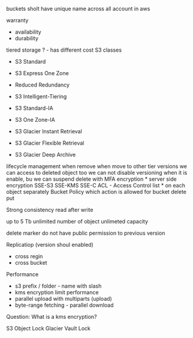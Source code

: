 buckets sholt have unique name across all account in aws

warranty
* availability
* durability


tiered storage ? - has different cost
S3 classes
* S3 Standard
* S3 Express One Zone
* Reduced Redundancy

* S3 Intelligent-Tiering

* S3 Standard-IA
* S3 One Zone-IA

* S3 Glacier Instant Retrieval
* S3 Glacier Flexible Retrieval
* S3 Glacier Deep Archive
    

lifecycle management 
    when remove
    when move to other tier
versions
    we can access to deleted object too
    we can not disable versioning when it is enable, bu we can suspend
    delete with MFA
encryption
    * server side encryption
    SSE-S3
    SSE-KMS
    SSE-C
ACL - Access Control list
    * on each object separately
Bucket Policy 
    which action is allowed for bucket 
        delete
        put

Strong consistency
    read after write

up to 5 Tb
unlimited number of object
unlimeted capacity

delete marker
do not have public permission to previous version

Replicatiop (version shoul enabled)
* cross regin
* cross bucket

Performance
* s3 prefix / folder - name with slash 
* kms encryption limit performance
* parallel upload with multiparts (upload)
* byte-range fetching - parallel download

Question:
What is a kms encryption? 

S3 Object Lock
Glacier Vault Lock
